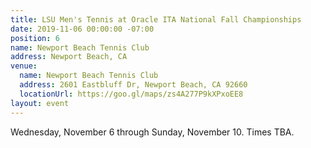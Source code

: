 ```yaml
---
title: LSU Men's Tennis at Oracle ITA National Fall Championships
date: 2019-11-06 00:00:00 -07:00
position: 6
name: Newport Beach Tennis Club
address: Newport Beach, CA
venue:
  name: Newport Beach Tennis Club
  address: 2601 Eastbluff Dr, Newport Beach, CA 92660
  locationUrl: https://goo.gl/maps/zs4A277P9kXPxoEE8
layout: event
---
```


Wednesday, November 6 through Sunday, November 10. Times TBA.